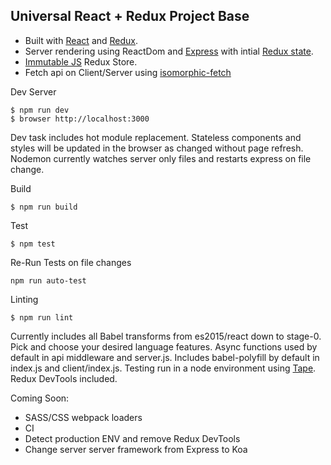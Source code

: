 ## Universal React + Redux Project Base
* Built with [React](https://facebook.github.io/react/) and [Redux](http://redux.js.org/index.html).
* Server rendering using ReactDom and [Express](http://expressjs.com/) with intial [Redux state](http://redux.js.org/docs/recipes/ServerRendering.html).
* [Immutable JS](https://facebook.github.io/immutable-js/) Redux Store.
* Fetch api on Client/Server using [isomorphic-fetch](https://github.com/matthew-andrews/isomorphic-fetch)

Dev Server
```
$ npm run dev
$ browser http://localhost:3000
```
Dev task includes hot module replacement. Stateless components and styles will be updated in the browser as changed without page refresh. Nodemon currently watches server only files and restarts express on file change.

Build
```
$ npm run build
```

Test
```
$ npm test
```
Re-Run Tests on file changes
```
npm run auto-test
```

Linting
```
$ npm run lint
```

Currently includes all Babel transforms from es2015/react down to stage-0. Pick and choose your desired language features. Async functions used by default in api middleware and server.js. Includes babel-polyfill by default in index.js and client/index.js. Testing run in a node environment using [Tape](https://github.com/substack/tape). Redux DevTools included.

Coming Soon:
* SASS/CSS webpack loaders
* CI
* Detect production ENV and remove Redux DevTools
* Change server server framework from Express to Koa
